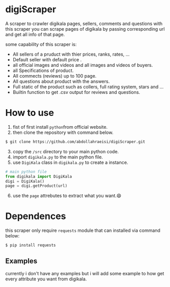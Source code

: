 # digiScraper

A scraper to crawler digikala pages, sellers, comments and questions
with this scraper you can scrape pages of digikala by passing corresponding url and get all info of that page.

some capability of this scraper is:
* All sellers of a pruduct with thier prices, ranks, rates, ...
* Default seller with default price .
* all official images and videos and all images and videos of buyers.
* all Specifications of product.
* All commects (reviews) up to 100 page.
* All questions about product with the answers.
* Full static of the product such as collers, full rating system, stars and ...
* Builtin function to get .csv output for reviews and questions.

# How to use

1. fist of first install `python`from official website.
2. then clone the repository with command below.
```bash
$ git clone https://github.com/abdollahraeisi/digiScraper.git
```
3. copy the `/src` directory to your main python code.
4. import `digikala.py` to the main python file.
5. use `DigiKala` class in `digikala.py` to create a instance.
```python
# main python file
from digikala import DigiKala
digi = DigiKala()
page = digi.getProduct(url)
```
6. use the `page` attrebutes to extract what you want.:smile:

# Dependences

this scraper only require `requests` module that can installed via command below:
```bash
$ pip install requests
```

## Examples

currently i don't have any examples but i will add some example to how get every attribute you want from digikala.

